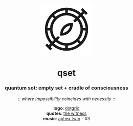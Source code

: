 <div align="center">

<a href="https://wh0am1.dev/qset"><img src="https://raw.githubusercontent.com/Neko250/qset/gh-pages/img/qset-black.svg" width="33%" /></a>

# qset

### __quantum set__: empty set + cradle of consciousness

*:: where impossibility coincides with necessity ::*

__logo__: [dotgrid](https://100r.co/site/dotgrid.html)  
__quotes__: [the witness](http://the-witness.net)  
__music__: [aphex twin](https://aphextwin.warp.net) - \#3

</div>
